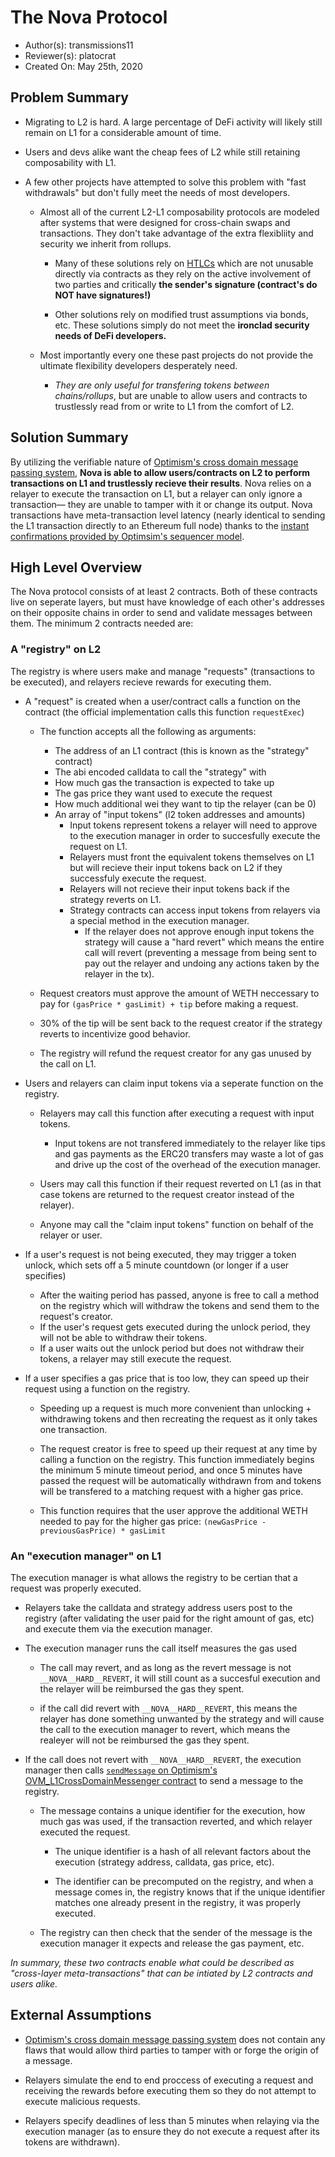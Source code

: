 # The Nova Protocol

- Author(s): transmissions11
- Reviewer(s): platocrat
- Created On: May 25th, 2020

## Problem Summary

- Migrating to L2 is hard. A large percentage of DeFi activity will likely still remain on L1 for a considerable amount of time.
- Users and devs alike want the cheap fees of L2 while still retaining composability with L1.

- A few other projects have attempted to solve this problem with "fast withdrawals" but don't fully meet the needs of most developers.

  - Almost all of the current L2-L1 composability protocols are modeled after systems that were designed for cross-chain swaps and transactions. They don't take advantage of the extra flexibliity and security we inherit from rollups.

    - Many of these solutions rely on [HTLCs](https://www.youtube.com/watch?v=qUAyW4pdooA) which are not unusable directly via contracts as they rely on the active involvement of two parties and critically **the sender's signature (contract's do NOT have signatures!)**

    - Other solutions rely on modified trust assumptions via bonds, etc. These solutions simply do not meet the **ironclad security needs of DeFi developers.**

  - Most importantly every one these past projects do not provide the ultimate flexibility developers desperately need.
    - _They are only useful for transfering tokens between chains/rollups_, but are unable to allow users and contracts to trustlessly read from or write to L1 from the comfort of L2.

## Solution Summary

By utilizing the verifiable nature of [Optimism's cross domain message passing system](https://community.optimism.io/docs/developers/bridging.html#understanding-contract-calls), **Nova is able to allow users/contracts on L2 to perform transactions on L1 and trustlessly recieve their results**. Nova relies on a relayer to execute the transaction on L1, but a relayer can only ignore a transaction— they are unable to tamper with it or change its output. Nova transactions have meta-transaction level latency (nearly identical to sending the L1 transaction directly to an Ethereum full node) thanks to the [instant confirmations provided by Optimsim's sequencer model](https://research.paradigm.xyz/rollups).

## High Level Overview

The Nova protocol consists of at least 2 contracts. Both of these contracts live on seperate layers, but must have knowledge of each other's addresses on their opposite chains in order to send and validate messages between them. The minimum 2 contracts needed are:

### A "registry" **on L2**

The registry is where users make and manage "requests" (transactions to be executed), and relayers recieve rewards for executing them.

- A "request" is created when a user/contract calls a function on the contract (the official implementation calls this function `requestExec`)

  - The function accepts all the following as arguments:

    - The address of an L1 contract (this is known as the "strategy" contract)
    - The abi encoded calldata to call the "strategy" with
    - How much gas the transaction is expected to take up
    - The gas price they want used to execute the request
    - How much additional wei they want to tip the relayer (can be 0)
    - An array of "input tokens" (l2 token addresses and amounts)
      - Input tokens represent tokens a relayer will need to approve to the execution manager in order to succesfully execute the request on L1.
      - Relayers must front the equivalent tokens themselves on L1 but will recieve their input tokens back on L2 if they successfuly execute the request.
      - Relayers will not recieve their input tokens back if the strategy reverts on L1.
      - Strategy contracts can access input tokens from relayers via a special method in the execution manager.
        - If the relayer does not approve enough input tokens the strategy will cause a "hard revert" which means the entire call will revert (preventing a message from being sent to pay out the relayer and undoing any actions taken by the relayer in the tx).

  - Request creators must approve the amount of WETH neccessary to pay for `(gasPrice * gasLimit) + tip` before making a request.
  - 30% of the tip will be sent back to the request creator if the strategy reverts to incentivize good behavior.
  - The registry will refund the request creator for any gas unused by the call on L1.

- Users and relayers can claim input tokens via a seperate function on the registry.

  - Relayers may call this function after executing a request with input tokens.

    - Input tokens are not transfered immediately to the relayer like tips and gas payments as the ERC20 transfers may waste a lot of gas and drive up the cost of the overhead of the execution manager.

  - Users may call this function if their request reverted on L1 (as in that case tokens are returned to the request creator instead of the relayer).

  - Anyone may call the "claim input tokens" function on behalf of the relayer or user.

- If a user's request is not being executed, they may trigger a token unlock, which sets off a 5 minute countdown (or longer if a user specifies)

  - After the waiting period has passed, anyone is free to call a method on the registry which will withdraw the tokens and send them to the request's creator.
  - If the user's request gets executed during the unlock period, they will not be able to withdraw their tokens.
  - If a user waits out the unlock period but does not withdraw their tokens, a relayer may still execute the request.

- If a user specifies a gas price that is too low, they can speed up their request using a function on the registry.

  - Speeding up a request is much more convenient than unlocking + withdrawing tokens and then recreating the request as it only takes one transaction.

  - The request creator is free to speed up their request at any time by calling a function on the registry. This function immediately begins the minimum 5 minute timeout period, and once 5 minutes have passed the request will be automatically withdrawn from and tokens will be transfered to a matching request with a higher gas price.

  - This function requires that the user approve the additional WETH needed to pay for the higher gas price: `(newGasPrice - previousGasPrice) * gasLimit`

### An "execution manager" **on L1**

The execution manager is what allows the registry to be certian that a request was properly executed.

- Relayers take the calldata and strategy address users post to the registry (after validating the user paid for the right amount of gas, etc) and execute them via the execution manager.

- The execution manager runs the call itself measures the gas used

  - The call may revert, and as long as the revert message is not `__NOVA__HARD__REVERT`, it will still count as a succesful execution and the relayer will be reimbursed the gas they spent.

  - if the call did revert with `__NOVA__HARD__REVERT`, this means the relayer has done something unwanted by the strategy and will cause the call to the execution manager to revert, which means the realeyer will not be reimbursed the gas they spent.

- If the call does not revert with `__NOVA__HARD__REVERT`, the execution manager then calls [`sendMessage` on Optimism's OVM_L1CrossDomainMessenger contract](https://community.optimism.io/docs/developers/bridging.html#understanding-contract-calls) to send a message to the registry.

  - The message contains a unique identifier for the execution, how much gas was used, if the transaction reverted, and which relayer executed the request.

    - The unique identifier is a hash of all relevant factors about the execution (strategy address, calldata, gas price, etc).

    - The identifier can be precomputed on the registry, and when a message comes in, the registry knows that if the unique identifier matches one already present in the registry, it was properly executed.

  - The registry can then check that the sender of the message is the execution manager it expects and release the gas payment, etc.

_In summary, these two contracts enable what could be described as "cross-layer meta-transactions" that can be intiated by L2 contracts and users alike._

## External Assumptions

- [Optimism's cross domain message passing system](https://community.optimism.io/docs/developers/bridging.html#understanding-contract-calls) does not contain any flaws that would allow third parties to tamper with or forge the origin of a message.

- Relayers simulate the end to end proccess of executing a request and receiving the rewards before executing them so they do not attempt to execute malicious requests.

- Relayers specify deadlines of less than 5 minutes when relaying via the execution manager (as to ensure they do not execute a request after its tokens are withdrawn).

